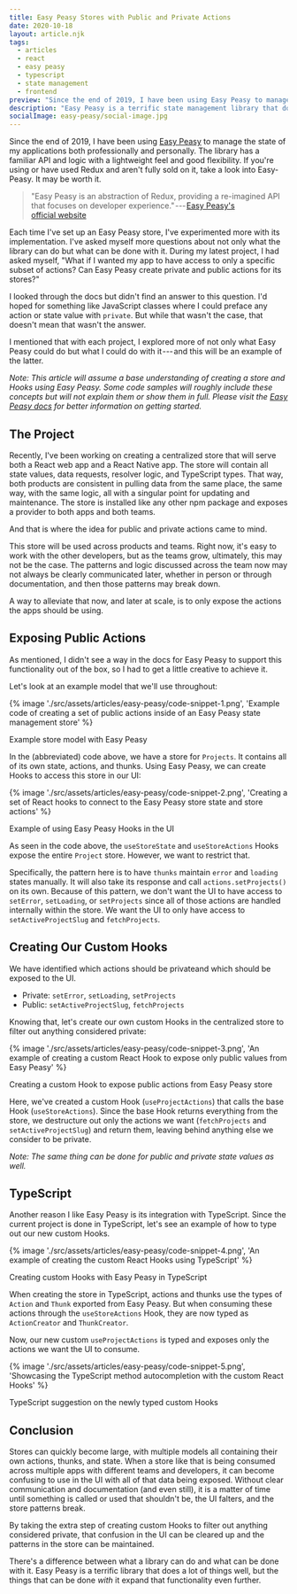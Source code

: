 ```yaml
---
title: Easy Peasy Stores with Public and Private Actions
date: 2020-10-18
layout: article.njk
tags:
  - articles
  - react
  - easy peasy
  - typescript
  - state management
  - frontend
preview: "Since the end of 2019, I have been using Easy Peasy to manage the state of my applications both professionally and personally. The library has a familiar API and logic with a lightweight feel and good flexibility. If you're using or have used Redux and aren't fully sold on it, take a look into Easy-Peasy. It may be worth it."
description: "Easy Peasy is a terrific state management library that does a lot of things well, but the things that can be done with it expand that functionality even further."
socialImage: easy-peasy/social-image.jpg
---
```


Since the end of 2019, I have been using [Easy Peasy](https://easy-peasy.now.sh/) to manage the state of my applications both professionally and personally. The library has a familiar API and logic with a lightweight feel and good flexibility. If you're using or have used Redux and aren't fully sold on it, take a look into Easy-Peasy. It may be worth it.

> "Easy Peasy is an abstraction of Redux, providing a re-imagined API that focuses on developer experience." --- [Easy Peasy's official website](https://easy-peasy.now.sh/)

Each time I've set up an Easy Peasy store, I've experimented more with its implementation. I've asked myself more questions about not only what the library can do but what can be done with it. During my latest project, I had asked myself, "What if I wanted my app to have access to only a specific subset of actions? Can Easy Peasy create private and public actions for its stores?"

I looked through the docs but didn't find an answer to this question. I'd hoped for something like JavaScript classes where I could preface any action or state value with `private`. But while that wasn't the case, that doesn't mean that wasn't the answer.

I mentioned that with each project, I explored more of not only what Easy Peasy could do but what I could do with it --- and this will be an example of the latter.

_Note: This article will assume a base understanding of creating a store and Hooks using Easy Peasy. Some code samples will roughly include these concepts but will not explain them or show them in full. Please visit the_ [_Easy Peasy docs_](https://easy-peasy.now.sh/docs/introduction/) _for better information on getting started._

## The Project

Recently, I've been working on creating a centralized store that will serve both a React web app and a React Native app. The store will contain all state values, data requests, resolver logic, and TypeScript types. That way, both products are consistent in pulling data from the same place, the same way, with the same logic, all with a singular point for updating and maintenance. The store is installed like any other npm package and exposes a provider to both apps and both teams.

And that is where the idea for public and private actions came to mind.

This store will be used across products and teams. Right now, it's easy to work with the other developers, but as the teams grow, ultimately, this may not be the case. The patterns and logic discussed across the team now may not always be clearly communicated later, whether in person or through documentation, and then those patterns may break down.

A way to alleviate that now, and later at scale, is to only expose the actions the apps should be using.

## Exposing Public Actions

As mentioned, I didn't see a way in the docs for Easy Peasy to support this functionality out of the box, so I had to get a little creative to achieve it.

Let's look at an example model that we'll use throughout:

{% image './src/assets/articles/easy-peasy/code-snippet-1.png', 'Example code of creating a set of public actions inside of an Easy Peasy state management store' %}

Example store model with Easy Peasy

In the (abbreviated) code above, we have a store for `Projects`. It contains all of its own state, actions, and thunks. Using Easy Peasy, we can create Hooks to access this store in our UI:

{% image './src/assets/articles/easy-peasy/code-snippet-2.png', 'Creating a set of React hooks to connect to the Easy Peasy store state and store actions' %}

Example of using Easy Peasy Hooks in the UI

As seen in the code above, the `useStoreState` and `useStoreActions` Hooks expose the entire `Project` store. However, we want to restrict that.

Specifically, the pattern here is to have `thunks` maintain `error` and `loading` states manually. It will also take its response and call `actions.setProjects()` on its own. Because of this pattern, we don't want the UI to have access to `setError`, `setLoading`, or `setProjects` since all of those actions are handled internally within the store. We want the UI to only have access to `setActiveProjectSlug` and `fetchProjects`.

## Creating Our Custom Hooks

We have identified which actions should be privateand which should be exposed to the UI.

- Private: `setError`, `setLoading`, `setProjects`
- Public: `setActiveProjectSlug`, `fetchProjects`

Knowing that, let's create our own custom Hooks in the centralized store to filter out anything considered private:

{% image './src/assets/articles/easy-peasy/code-snippet-3.png', 'An example of creating a custom React Hook to expose only public values from Easy Peasy' %}

Creating a custom Hook to expose public actions from Easy Peasy store

Here, we've created a custom Hook (`useProjectActions`) that calls the base Hook (`useStoreActions`). Since the base Hook returns everything from the store, we destructure out only the actions we want (`fetchProjects` and `setActiveProjectSlug`) and return them, leaving behind anything else we consider to be private.

_Note: The same thing can be done for public and private state values as well._

## TypeScript

Another reason I like Easy Peasy is its integration with TypeScript. Since the current project is done in TypeScript, let's see an example of how to type out our new custom Hooks.

{% image './src/assets/articles/easy-peasy/code-snippet-4.png', 'An example of creating the custom React Hooks using TypeScript' %}

Creating custom Hooks with Easy Peasy in TypeScript

When creating the store in TypeScript, actions and thunks use the types of `Action` and `Thunk` exported from Easy Peasy. But when consuming these actions through the `useStoreActions` Hook, they are now typed as `ActionCreator` and `ThunkCreator`.

Now, our new custom `useProjectActions` is typed and exposes only the actions we want the UI to consume.

{% image './src/assets/articles/easy-peasy/code-snippet-5.png', 'Showcasing the TypeScript method autocompletion with the custom React Hooks' %}

TypeScript suggestion on the newly typed custom Hooks

## Conclusion

Stores can quickly become large, with multiple models all containing their own actions, thunks, and state. When a store like that is being consumed across multiple apps with different teams and developers, it can become confusing to use in the UI with all of that data being exposed. Without clear communication and documentation (and even still), it is a matter of time until something is called or used that shouldn't be, the UI falters, and the store patterns break.

By taking the extra step of creating custom Hooks to filter out anything considered private, that confusion in the UI can be cleared up and the patterns in the store can be maintained.

There's a difference between what a library can do and what can be done with it. Easy Peasy is a terrific library that does a lot of things well, but the things that can be done _with_ it expand that functionality even further.
